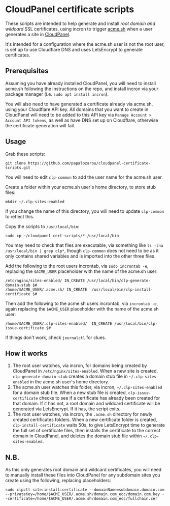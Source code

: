 # CloudPanel certificate scripts

These scripts are intended to help generate and install *root domain and wildcard* SSL certificates, using incron to trigger [acme.sh](https://github.com/acmesh-official/acme.sh/tree/master) when a user generates a site in [CloudPanel](http://cloudpanel.io).

It's intended for a configuration where the acme.sh user is not the root user, is set up to use Cloudflare DNS and uses LetsEncrypt to generate certificates.

## Prerequisites
Assuming you have already installed CloudPanel, you will need to install acme.sh following the instructions on the repo, and install incron via your package manager (i.e. `sudo apt install incron`).

You will also need to have generated a certificate already via acme.sh, using your Cloudflare API key. All domains that you want to create in CloudPanel will need to be added to this API key via `Manage Account > Account API tokens`, as well as have DNS set up on Cloudflare, otherwise the certificate generation will fail.

## Usage

Grab these scripts:

```
git clone https://github.com/papalozarou/cloudpanel-certificate-scripts.git
```

You will need to edit `clp-common` to add the user name for the acme.sh user.

Create a folder within your acme.sh user's home directory, to store stub files:

```
mkdir ~/.clp-sites-enabled
```

If you change the name of this directory, you will need to update `clp-common` to reflect this.

Copy the scripts to `/usr/local/bin`:

```
sudo cp ~/cloudpanel-cert-scripts/* /usr/local/bin
```

You may need to check that files are executable, via something like `ls -lna /usr/local/bin | grep clp*`, though `clp-common` does not need to be as it only contains shared variables and is imported into the other three files.

Add the following to the root users incrontab, via `sudo incrontab -e`, replacing the `$ACME_USER` placeholder with the name of the acme.sh user:

```
/etc/nginx/sites-enabled/ IN_CREATE /usr/local/bin/clp-generate-domain-stub $#
/home/$ACME_USER/.acme.sh/ IN_CREATE  /usr/local/bin/clp-install-certificate $#
```

Then add the following to the acme.sh users incrontab, via `incrontab -e`, again replacing the `$ACME_USER` placeholder with the name of the acme.sh user:

```
/home/$ACME_USER/.clp-sites-enabled/  IN_CREATE /usr/local/bin/clp-issue-certificate $#
```

If things don't work, check `journalctl` for clues.

## How it works

1. The root user watches, via incron, for domains being created by CloudPanel in `/etc/nginx/sites-enabled`. When a new site is created, `clp-generate-domain-stub` creates a domain stub file in `~/.clp-sites-enabled` in the acme.sh user's home directory.
2. The acme.sh user watches this folder, via incron, `~/.clp-sites-enabled` for a domain stub file. When a new stub file is created, `clp-issue-certificate` checks to see if a certificate has already been created for that domain. If it has not, a root domain and wildcard certificate will be generated via LetsEncrypt. If it has, the script exits.
3. The root user watches, via incron, the `.acme.sh` directory for newly created certificates folders. When a new certificate folder is created, `clp-install-certificate` waits 50s, to give LetsEncrypt time to generate the full set of certificate files, then installs the certificate to the correct domain in CloudPanel, and deletes the domain stub file within `~/.clp-sites-enabled`.

## N.B.

As this only generates root domain and wildcard certificates, you will need to manually install these files into CloudPanel for any subdomain sites you create using the following, replacing placeholders:

```
sudo clpctl site:install:certificate --domainName=subdomain.domain.com --privateKey=/home/$ACME_USER/.acme.sh/domain.com_ecc/domain.com.key --certificate=/home/$ACME_USER/.acme.sh/domain.com_ecc/fullchain.cer
```